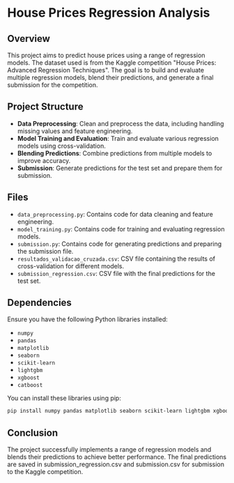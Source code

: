 # House Prices Regression Analysis

## Overview

This project aims to predict house prices using a range of regression models. The dataset used is from the Kaggle competition "House Prices: Advanced Regression Techniques". The goal is to build and evaluate multiple regression models, blend their predictions, and generate a final submission for the competition.

## Project Structure

- **Data Preprocessing**: Clean and preprocess the data, including handling missing values and feature engineering.
- **Model Training and Evaluation**: Train and evaluate various regression models using cross-validation.
- **Blending Predictions**: Combine predictions from multiple models to improve accuracy.
- **Submission**: Generate predictions for the test set and prepare them for submission.

## Files

- `data_preprocessing.py`: Contains code for data cleaning and feature engineering.
- `model_training.py`: Contains code for training and evaluating regression models.
- `submission.py`: Contains code for generating predictions and preparing the submission file.
- `resultados_validacao_cruzada.csv`: CSV file containing the results of cross-validation for different models.
- `submission_regression.csv`: CSV file with the final predictions for the test set.

## Dependencies

Ensure you have the following Python libraries installed:

- `numpy`
- `pandas`
- `matplotlib`
- `seaborn`
- `scikit-learn`
- `lightgbm`
- `xgboost`
- `catboost`

You can install these libraries using pip:

```bash
pip install numpy pandas matplotlib seaborn scikit-learn lightgbm xgboost catboost
```

## Conclusion
The project successfully implements a range of regression models and blends their predictions to achieve better performance. The final predictions are saved in submission_regression.csv and submission.csv for submission to the Kaggle competition.
